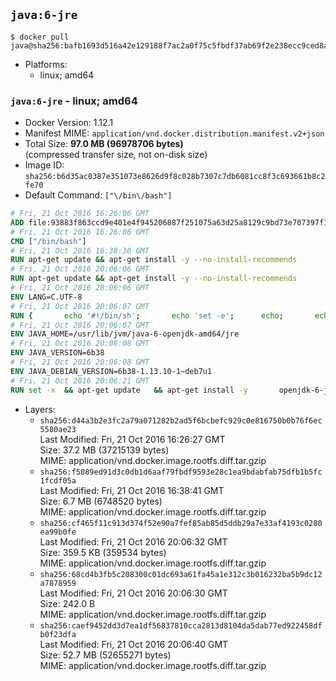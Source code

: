 ## `java:6-jre`

```console
$ docker pull java@sha256:bafb1693d516a42e129188f7ac2a0f75c5fbdf37ab69f2e238ecc9ced8aa3b46
```

-	Platforms:
	-	linux; amd64

### `java:6-jre` - linux; amd64

-	Docker Version: 1.12.1
-	Manifest MIME: `application/vnd.docker.distribution.manifest.v2+json`
-	Total Size: **97.0 MB (96978706 bytes)**  
	(compressed transfer size, not on-disk size)
-	Image ID: `sha256:b6d35ac0387e351073e8626d9f8c028b7307c7db6081cc8f3c693661b8c2fe70`
-	Default Command: `["\/bin\/bash"]`

```dockerfile
# Fri, 21 Oct 2016 16:26:06 GMT
ADD file:93883f863ccd9e401e4f945206887f251075a63d25a8129c9bd73e707397f109 in / 
# Fri, 21 Oct 2016 16:26:06 GMT
CMD ["/bin/bash"]
# Fri, 21 Oct 2016 16:38:30 GMT
RUN apt-get update && apt-get install -y --no-install-recommends 		ca-certificates 		curl 		wget 	&& rm -rf /var/lib/apt/lists/*
# Fri, 21 Oct 2016 20:06:06 GMT
RUN apt-get update && apt-get install -y --no-install-recommends 		bzip2 		unzip 		xz-utils 	&& rm -rf /var/lib/apt/lists/*
# Fri, 21 Oct 2016 20:06:06 GMT
ENV LANG=C.UTF-8
# Fri, 21 Oct 2016 20:06:07 GMT
RUN { 		echo '#!/bin/sh'; 		echo 'set -e'; 		echo; 		echo 'dirname "$(dirname "$(readlink -f "$(which javac || which java)")")"'; 	} > /usr/local/bin/docker-java-home 	&& chmod +x /usr/local/bin/docker-java-home
# Fri, 21 Oct 2016 20:06:07 GMT
ENV JAVA_HOME=/usr/lib/jvm/java-6-openjdk-amd64/jre
# Fri, 21 Oct 2016 20:06:08 GMT
ENV JAVA_VERSION=6b38
# Fri, 21 Oct 2016 20:06:08 GMT
ENV JAVA_DEBIAN_VERSION=6b38-1.13.10-1~deb7u1
# Fri, 21 Oct 2016 20:06:21 GMT
RUN set -x 	&& apt-get update 	&& apt-get install -y 		openjdk-6-jre-headless="$JAVA_DEBIAN_VERSION" 	&& rm -rf /var/lib/apt/lists/* 	&& [ "$JAVA_HOME" = "$(docker-java-home)" ]
```

-	Layers:
	-	`sha256:d44a3b2e3fc2a79a071282b2ad5f6bcbefc929c0e816750b0b76f6ec5580ae23`  
		Last Modified: Fri, 21 Oct 2016 16:26:27 GMT  
		Size: 37.2 MB (37215139 bytes)  
		MIME: application/vnd.docker.image.rootfs.diff.tar.gzip
	-	`sha256:f5089ed91d3c0db1d6aaf79fbdf9593e28c1ea9bdabfab75dfb1b5fc1fcdf05a`  
		Last Modified: Fri, 21 Oct 2016 16:38:41 GMT  
		Size: 6.7 MB (6748520 bytes)  
		MIME: application/vnd.docker.image.rootfs.diff.tar.gzip
	-	`sha256:cf465f11c913d374f52e90a7fef85ab85d5ddb29a7e33af4193c0280ea99b0fe`  
		Last Modified: Fri, 21 Oct 2016 20:06:32 GMT  
		Size: 359.5 KB (359534 bytes)  
		MIME: application/vnd.docker.image.rootfs.diff.tar.gzip
	-	`sha256:68cd4b3fb5c208300c01dc693a61fa45a1e312c3b016232ba5b9dc12a7878959`  
		Last Modified: Fri, 21 Oct 2016 20:06:30 GMT  
		Size: 242.0 B  
		MIME: application/vnd.docker.image.rootfs.diff.tar.gzip
	-	`sha256:caef9452dd3d7ea1df56837810cca2813d8104da5dab77ed922458dfb0f23dfa`  
		Last Modified: Fri, 21 Oct 2016 20:06:40 GMT  
		Size: 52.7 MB (52655271 bytes)  
		MIME: application/vnd.docker.image.rootfs.diff.tar.gzip
